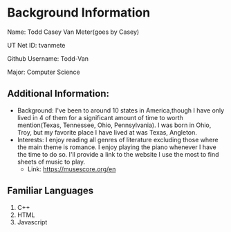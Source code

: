 # Background Information

Name:  Todd Casey Van Meter(goes by Casey)

UT Net ID: tvanmete

Github Username: Todd-Van

Major: Computer Science

## Additional Information:

- Background: I've been to around 10 states in America,though I have only lived in 4 of them for a significant amount of time to worth mention(Texas, Tennessee, Ohio, Pennsylvania).  I was born in Ohio, Troy, but my favorite place I have lived at was Texas, Angleton.
- Interests:  I enjoy reading all genres of literature excluding those where the main theme is romance.  I enjoy playing the piano whenever I have the time to do so. I'll provide a link to the website I use the most to find sheets of music to play.
  - Link: <https://musescore.org/en>

## Familiar Languages

1. C++
1. HTML
1. Javascript

